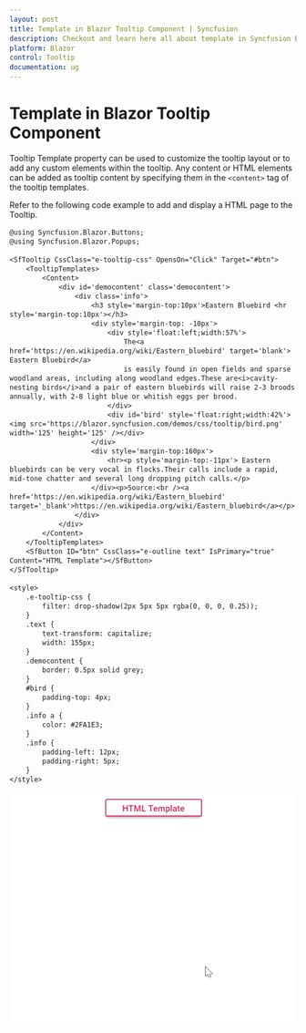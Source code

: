 ```yaml
---
layout: post
title: Template in Blazor Tooltip Component | Syncfusion
description: Checkout and learn here all about template in Syncfusion Blazor Tooltip component and much more details.
platform: Blazor
control: Tooltip
documentation: ug
---
```


# Template in Blazor Tooltip Component

Tooltip Template property can be used to customize the tooltip layout or to add any custom elements within the tooltip. Any content or HTML elements can be added as tooltip content by specifying them in the `<content>` tag of the tooltip templates.

Refer to the following code example to add and display a HTML page to the Tooltip.

```cshtml
@using Syncfusion.Blazor.Buttons;
@using Syncfusion.Blazor.Popups;

<SfTooltip CssClass="e-tooltip-css" OpensOn="Click" Target="#btn">
    <TooltipTemplates>
        <Content>
            <div id='democontent' class='democontent'>
                <div class='info'>
                    <h3 style='margin-top:10px'>Eastern Bluebird <hr style='margin-top:10px'></h3>
                    <div style='margin-top: -10px'>
                        <div style='float:left;width:57%'>
                            The<a href='https://en.wikipedia.org/wiki/Eastern_bluebird' target='blank'> Eastern Bluebird</a>
                            is easily found in open fields and sparse woodland areas, including along woodland edges.These are<i>cavity-nesting birds</i>and a pair of eastern bluebirds will raise 2-3 broods annually, with 2-8 light blue or whitish eggs per brood.
                        </div>
                        <div id='bird' style='float:right;width:42%'><img src='https://blazor.syncfusion.com/demos/css/tooltip/bird.png' width='125' height='125' /></div>
                    </div>
                    <div style='margin-top:160px'>
                        <hr><p style='margin-top:-11px'> Eastern bluebirds can be very vocal in flocks.Their calls include a rapid, mid-tone chatter and several long dropping pitch calls.</p>
                    </div><p>Source:<br /><a href='https://en.wikipedia.org/wiki/Eastern_bluebird' target='_blank'>https://en.wikipedia.org/wiki/Eastern_bluebird</a></p>
                </div>
            </div>
        </Content>
    </TooltipTemplates>
    <SfButton ID="btn" CssClass="e-outline text" IsPrimary="true" Content="HTML Template"></SfButton>
</SfTooltip>

<style>
    .e-tooltip-css {
        filter: drop-shadow(2px 5px 5px rgba(0, 0, 0, 0.25));
    }
    .text {
        text-transform: capitalize;
        width: 155px;
    }
    .democontent {
        border: 0.5px solid grey;
    }
    #bird {
        padding-top: 4px;
    }
    .info a {
        color: #2FA1E3;
    }
    .info {
        padding-left: 12px;
        padding-right: 5px;
    }
</style>
```

![Blazor - Tooltip - Template](images/template.gif)